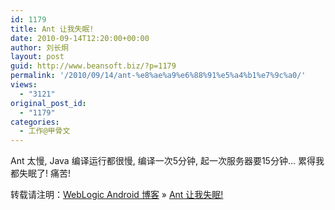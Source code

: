 ```yaml
---
id: 1179
title: Ant 让我失眠!
date: 2010-09-14T12:20:00+00:00
author: 刘长炯
layout: post
guid: http://www.beansoft.biz/?p=1179
permalink: '/2010/09/14/ant-%e8%ae%a9%e6%88%91%e5%a4%b1%e7%9c%a0/'
views:
  - "3121"
original_post_id:
  - "1179"
categories:
  - 工作@甲骨文
---
```

Ant 太慢, Java 编译运行都很慢, 编译一次5分钟, 起一次服务器要15分钟&#8230; 累得我都失眠了! 痛苦!

转载请注明：[WebLogic Android 博客](http://www.beansoft.biz) &raquo; [Ant 让我失眠!](http://www.beansoft.biz/2010/09/14/ant-%e8%ae%a9%e6%88%91%e5%a4%b1%e7%9c%a0/)